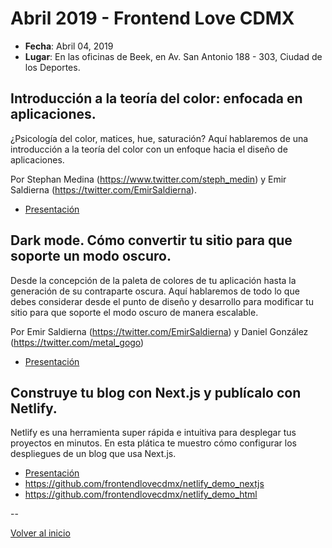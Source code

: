 # Abril 2019 - Frontend Love CDMX

- **Fecha**: Abril 04, 2019
- **Lugar**: En las oficinas de Beek, en Av. San Antonio 188 - 303, Ciudad de los Deportes.

## Introducción a la teoría del color: enfocada en aplicaciones.
¿Psicología del color, matices, hue, saturación? Aquí hablaremos de una introducción a la teoría del color con un enfoque hacia el diseño de aplicaciones.

Por Stephan Medina (https://www.twitter.com/steph_medin) y Emir Saldierna (https://twitter.com/EmirSaldierna).

- [Presentación](./materiales/Presentación_Teoría_del_Color.pdf)

## Dark mode. Cómo convertir tu sitio para que soporte un modo oscuro.
Desde la concepción de la paleta de colores de tu aplicación hasta la generación de su contraparte oscura. Aquí hablaremos de todo lo que debes considerar desde el punto de diseño y desarrollo para modificar tu sitio para que soporte el modo oscuro de manera escalable.

Por Emir Saldierna (https://twitter.com/EmirSaldierna) y Daniel González (https://twitter.com/metal_gogo)

- [Presentación](./materiales/Presentación_Dark_Mode.pdf)

## Construye tu blog con Next.js y publícalo con Netlify.
Netlify es una herramienta super rápida e intuitiva para desplegar tus proyectos en minutos. En esta plática te muestro cómo configurar los despliegues de un blog que usa Next.js.

- [Presentación](./materiales/Next_y_Netlify.pdf)
- https://github.com/frontendlovecdmx/netlify_demo_nextjs
- https://github.com/frontendlovecdmx/netlify_demo_html

--

[Volver al inicio](/README.md)